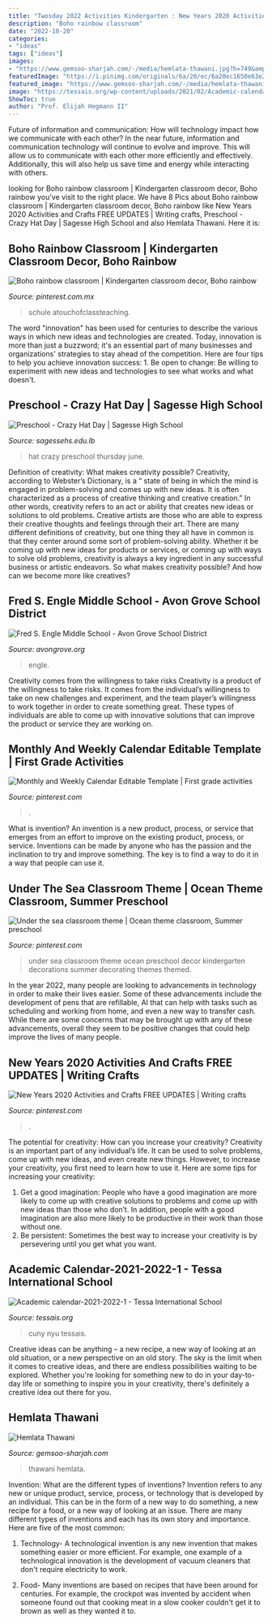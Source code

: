 ```yaml
---
title: "Twosday 2022 Activities Kindergarten : New Years 2020 Activities And Crafts Free Updates"
description: "Boho rainbow classroom"
date: "2022-10-20"
categories:
- "ideas"
tags: ["ideas"]
images:
- "https://www.gemsoo-sharjah.com/-/media/hemlata-thawani.jpg?h=749&amp;w=558&amp;hash=548FD6796C66E6435796295FE359DD6C"
featuredImage: "https://i.pinimg.com/originals/6a/20/ec/6a20ec1650e63e2db35c6cdac3ed80a8.jpg"
featured_image: "https://www.gemsoo-sharjah.com/-/media/hemlata-thawani.jpg?h=749&amp;w=558&amp;hash=548FD6796C66E6435796295FE359DD6C"
image: "https://tessais.org/wp-content/uploads/2021/02/Academic-calendar-2021-2022-1-450x348.png"
ShowToc: true
author: "Prof. Elijah Hegmann II"
---
```



Future of information and communication: How will technology impact how we communicate with each other?
In the near future, information and communication technology will continue to evolve and improve. This will allow us to communicate with each other more efficiently and effectively. Additionally, this will also help us save time and energy while interacting with others.

	

		
looking for Boho rainbow classroom | Kindergarten classroom decor, Boho rainbow you've visit to the right place. We have 8 Pics about Boho rainbow classroom | Kindergarten classroom decor, Boho rainbow like New Years 2020 Activities and Crafts FREE UPDATES | Writing crafts, Preschool - Crazy Hat Day | Sagesse High School and also Hemlata Thawani. Here it is:
		
    
## Boho Rainbow Classroom | Kindergarten Classroom Decor, Boho Rainbow

<img loading=lazy src="https://i.pinimg.com/736x/5c/61/08/5c6108bc5d3f54b18ba4d09cfc86bf73.jpg" onerror="this.onerror=null;this.src='https://tse3.mm.bing.net/th?id=OIP.Wbh8IcXI3uITj5dHnWiFPgHaHJ&amp;pid=15.1';" alt="Boho rainbow classroom | Kindergarten classroom decor, Boho rainbow">

_Source: pinterest.com.mx_

>schule atouchofclassteaching. 

	

The word "innovation" has been used for centuries to describe the various ways in which new ideas and technologies are created. Today, innovation is more than just a buzzword; it's an essential part of many businesses and organizations' strategies to stay ahead of the competition. Here are four tips to help you achieve innovation success: 1. Be open to change: Be willing to experiment with new ideas and technologies to see what works and what doesn't.

    
## Preschool - Crazy Hat Day | Sagesse High School

<img loading=lazy src="http://sagessehs.edu.lb/sites/default/files/photo-gallery/img_9634_resize.jpg" onerror="this.onerror=null;this.src='https://tse2.mm.bing.net/th?id=OIP.nXgGmkYPG8Z3Lklg4iXd5QHaGn&amp;pid=15.1';" alt="Preschool - Crazy Hat Day | Sagesse High School">

_Source: sagessehs.edu.lb_

>hat crazy preschool thursday june. 

	

Definition of creativity: What makes creativity possible?
Creativity, according to Webster’s Dictionary, is a “ state of being in which the mind is engaged in problem-solving and comes up with new ideas. It is often characterized as a process of creative thinking and creative creation.” In other words, creativity refers to an act or ability that creates new ideas or solutions to old problems. Creative artists are those who are able to express their creative thoughts and feelings through their art.
There are many different definitions of creativity, but one thing they all have in common is that they center around some sort of problem-solving ability. Whether it be coming up with new ideas for products or services, or coming up with ways to solve old problems, creativity is always a key ingredient in any successful business or artistic endeavors. So what makes creativity possible? And how can we become more like creatives?

    
## Fred S. Engle Middle School - Avon Grove School District

<img loading=lazy src="https://www.avongrove.org/uploaded/Schools/Middle_School/FSE1_copy.jpg" onerror="this.onerror=null;this.src='https://tse1.mm.bing.net/th?id=OIP.RrQK838SOmvCDUe5esxBogHaEK&amp;pid=15.1';" alt="Fred S. Engle Middle School - Avon Grove School District">

_Source: avongrove.org_

>engle. 

	

Creativity comes from the willingness to take risks
Creativity is a product of the willingness to take risks. It comes from the individual’s willingness to take on new challenges and experiment, and the team player’s willingness to work together in order to create something great. These types of individuals are able to come up with innovative solutions that can improve the product or service they are working on.

    
## Monthly And Weekly Calendar Editable Template | First Grade Activities

<img loading=lazy src="https://i.pinimg.com/originals/33/e6/88/33e68898a3fda5289851e38f85ad54e2.jpg" onerror="this.onerror=null;this.src='https://tse1.mm.bing.net/th?id=OIP.QP7XbQvRNf6QF_dcRkLMOwHaLH&amp;pid=15.1';" alt="Monthly and Weekly Calendar Editable Template | First grade activities">

_Source: pinterest.com_

>. 

	

What is invention?
An invention is a new product, process, or service that emerges from an effort to improve on the existing product, process, or service. Inventions can be made by anyone who has the passion and the inclination to try and improve something. The key is to find a way to do it in a way that people can use it.

    
## Under The Sea Classroom Theme | Ocean Theme Classroom, Summer Preschool

<img loading=lazy src="https://i.pinimg.com/originals/6a/20/ec/6a20ec1650e63e2db35c6cdac3ed80a8.jpg" onerror="this.onerror=null;this.src='https://tse4.mm.bing.net/th?id=OIP.zgwWG8n_2yOuycxzP-V9zwHaJ4&amp;pid=15.1';" alt="Under the sea classroom theme | Ocean theme classroom, Summer preschool">

_Source: pinterest.com_

>under sea classroom theme ocean preschool decor kindergarten decorations summer decorating themes themed. 

	

In the year 2022, many people are looking to advancements in technology in order to make their lives easier. Some of these advancements include the development of pens that are refillable, AI that can help with tasks such as scheduling and working from home, and even a new way to transfer cash. While there are some concerns that may be brought up with any of these advancements, overall they seem to be positive changes that could help improve the lives of many people.

    
## New Years 2020 Activities And Crafts FREE UPDATES | Writing Crafts

<img loading=lazy src="https://i.pinimg.com/originals/4d/4b/9b/4d4b9b8b872caa1250679f327c5840ef.jpg" onerror="this.onerror=null;this.src='https://tse4.mm.bing.net/th?id=OIP.VNRl2AkHODgZRV7-C-t7RwHaJ3&amp;pid=15.1';" alt="New Years 2020 Activities and Crafts FREE UPDATES | Writing crafts">

_Source: pinterest.com_

>. 

	

The potential for creativity: How can you increase your creativity?
Creativity is an important part of any individual’s life. It can be used to solve problems, come up with new ideas, and even create new things. However, to increase your creativity, you first need to learn how to use it. Here are some tips for increasing your creativity: 
1. Get a good imagination: People who have a good imagination are more likely to come up with creative solutions to problems and come up with new ideas than those who don’t. In addition, people with a good imagination are also more likely to be productive in their work than those without one. 
2. Be persistent: Sometimes the best way to increase your creativity is by persevering until you get what you want.

    
## Academic Calendar-2021-2022-1 - Tessa International School

<img loading=lazy src="https://tessais.org/wp-content/uploads/2021/02/Academic-calendar-2021-2022-1-450x348.png" onerror="this.onerror=null;this.src='https://tse1.mm.bing.net/th?id=OIP.0YZqfg65z64vHVArGYh_QQAAAA&amp;pid=15.1';" alt="Academic calendar-2021-2022-1 - Tessa International School">

_Source: tessais.org_

>cuny nyu tessais. 

	

Creative ideas can be anything – a new recipe, a new way of looking at an old situation, or a new perspective on an old story. The sky is the limit when it comes to creative ideas, and there are endless possibilities waiting to be explored. Whether you're looking for something new to do in your day-to-day life or something to inspire you in your creativity, there's definitely a creative idea out there for you.

    
## Hemlata Thawani

<img loading=lazy src="https://www.gemsoo-sharjah.com/-/media/hemlata-thawani.jpg?h=749&amp;w=558&amp;hash=548FD6796C66E6435796295FE359DD6C" onerror="this.onerror=null;this.src='https://tse4.mm.bing.net/th?id=OIP.mZjQlSfTfyNMTfsIU7rpQgHaJ8&amp;pid=15.1';" alt="Hemlata Thawani">

_Source: gemsoo-sharjah.com_

>thawani hemlata. 

	

Invention: What are the different types of inventions?
Invention refers to any new or unique product, service, process, or technology that is developed by an individual. This can be in the form of a new way to do something, a new recipe for a food, or a new way of looking at an issue. There are many different types of inventions and each has its own story and importance. Here are five of the most common:
1. Technology- A technological invention is any new invention that makes something easier or more efficient. For example, one example of a technological innovation is the development of vacuum cleaners that don't require electricity to work.

2. Food- Many inventions are based on recipes that have been around for centuries. For example, the crockpot was invented by accident when someone found out that cooking meat in a slow cooker couldn't get it to brown as well as they wanted it to.

